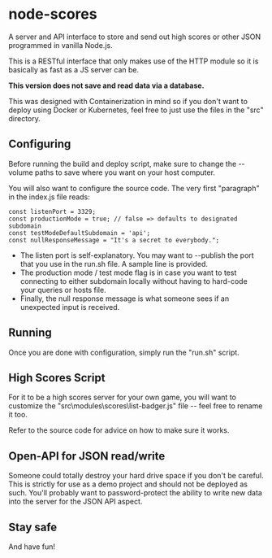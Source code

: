 # node-scores
A server and API interface to store and send out high scores or other JSON programmed in vanilla Node.js.

This is a RESTful interface that only makes use of the HTTP module so it is basically as fast as a JS server can be.

**This version does not save and read data via a database.**

This was designed with Containerization in mind so if you don't want to deploy using Docker or Kubernetes, feel free to just use the files in the "src" directory.

## Configuring

Before running the build and deploy script, make sure to change the --volume paths to save where you want on your host computer.

You will also want to configure the source code. The very first "paragraph" in the index.js file reads:

```
const listenPort = 3329;
const productionMode = true; // false => defaults to designated subdomain
const testModeDefaultSubdomain = 'api';
const nullResponseMessage = "It's a secret to everybody.";
```

- The listen port is self-explanatory. You may want to --publish the port that you use in the run.sh file. A sample line is provided.
- The production mode / test mode flag is in case you want to test connecting to either subdomain locally without having to hard-code your queries or hosts file.
- Finally, the null response message is what someone sees if an unexpected input is received.

## Running

Once you are done with configuration, simply run the "run.sh" script.

## High Scores Script

For it to be a high scores server for your own game, you will want to customize the "src\modules\scores\list-badger.js" file -- feel free to rename it too.

Refer to the source code for advice on how to make sure it works.

## Open-API for JSON read/write

Someone could totally destroy your hard drive space if you don't be careful. This is strictly for use as a demo project and should not be deployed as such. You'll probably want to password-protect the ability to write new data into the server for the JSON API aspect.

## Stay safe

And have fun!

